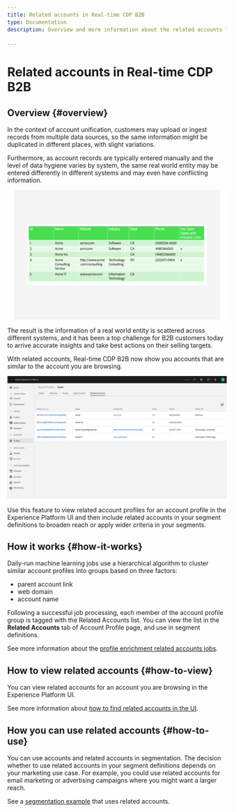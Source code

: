 ```yaml
---
title: Related accounts in Real-time CDP B2B
type: Documentation
description: Overview and more information about the related accounts feature in Experience Platform Real-time CDP B2B

---
```

# Related accounts in Real-time CDP B2B

## Overview {#overview}

In the context of account unification, customers may upload or ingest records from multiple data sources, so the same information might be duplicated in different places, with slight variations.

Furthermore, as account records are typically entered manually and the level of data hygiene varies by system, the same real world entity may be entered differently in different systems and may even have conflicting information. 

![Differing account inputs example](/help/rtcdp/b2b-ai-ml-services/assets/differening-account-input.png)

The result is the information of a real world entity is scattered across different systems, and it has been a top challenge for B2B customers today to arrive accurate insights and take best actions on their selling targets.

With related accounts, Real-time CDP B2B now show you accounts that are similar to the account you are browsing.

![Related accounts in the Experience Platform UI](/help/rtcdp/b2b-ai-ml-services/assets/related-accounts-in-ui.png)

Use this feature to view related account profiles for an account profile in the Experience Platform UI and then include related accounts in your segment definitions to broaden reach or apply wider criteria in your segments.

## How it works {#how-it-works}

Daily-run machine learning jobs use a hierarchical algorithm to cluster similar account profiles into groups based on three factors:

* parent account link
* web domain
* account name
  
Following a successful job processing, each member of the account profile group is tagged with the Related Accounts list. You can view the list in the **Related Accounts** tab of Account Profile page, and use in segment definitions.

See more information about the [profile enrichment related accounts jobs](/help/dataflows/ui/b2b/monitor-profile-enrichment.md).

## How to view related accounts {#how-to-view}

You can view related accounts for an account you are browsing in the Experience Platform UI.

See more information about [how to find related accounts in the UI](/help/rtcdp/accounts/account-profile-ui-guide.md#related-accounts-tab).

## How you can use related accounts {#how-to-use}

You can use accounts and related accounts in segmentation. The decision whether to use related accounts in your segment definitions depends on your marketing use case. For example, you could use related accounts for email marketing or advertising campaigns where you might want a larger reach.

See a [segmentation example](/help/rtcdp/segmentation/b2b.md#related-account) that uses related accounts.
